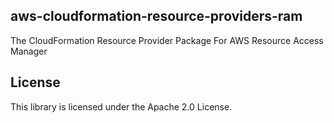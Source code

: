 ## aws-cloudformation-resource-providers-ram

The CloudFormation Resource Provider Package For AWS Resource Access Manager

## License

This library is licensed under the Apache 2.0 License. 


